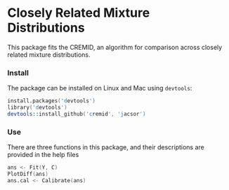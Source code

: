 Closely Related Mixture Distributions
================================

This package fits the CREMID, an algorithm for comparison across 
closely related mixture distributions. 

### Install
The package can be installed on Linux and Mac using `devtools`:

```S
install.packages('devtools')
library('devtools')
devtools::install_github('cremid', 'jacsor')
```

### Use
There are three functions in this package, and their descriptions are provided
in the help files

```S
ans <- Fit(Y, C)
PlotDiff(ans)
ans.cal <- Calibrate(ans)
```